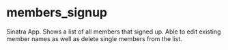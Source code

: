 # members_signup
Sinatra App. Shows a list of all members that signed up. Able to edit existing member names as well as delete single members from the list.
